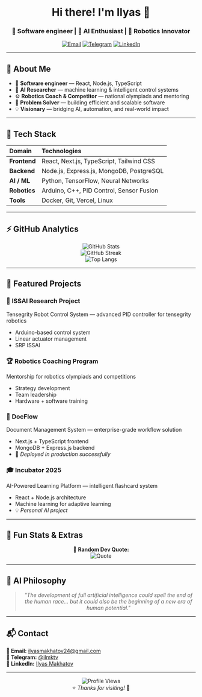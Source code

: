 <div align="center">

# Hi there! I'm Ilyas 👋

### 🚀 Software engineer | 🤖 AI Enthusiast | 🦾 Robotics Innovator  

[![Email](https://img.shields.io/badge/Email-D14836?style=flat&logo=gmail&logoColor=white)](mailto:ilyasmakhatov24@gmail.com)
[![Telegram](https://img.shields.io/badge/Telegram-2CA5E0?style=flat&logo=telegram&logoColor=white)](https://t.me/ilmktv)
[![LinkedIn](https://img.shields.io/badge/LinkedIn-0077B5?style=flat&logo=linkedin&logoColor=white)](https://www.linkedin.com/in/ilyas-makhatov-b4a674388/)

</div>

---

## 🧠 About Me  

- 🧩 **Software engineer** — React, Node.js, TypeScript  
- 🤖 **AI Researcher** — machine learning & intelligent control systems  
- ⚙️ **Robotics Coach & Competitor** — national olympiads and mentoring  
- 🧭 **Problem Solver** — building efficient and scalable software  
- 💡 **Visionary** — bridging AI, automation, and real-world impact  

---

## 🧰 Tech Stack  

| Domain | Technologies |
|:--|:--|
| **Frontend** | React, Next.js, TypeScript, Tailwind CSS |
| **Backend** | Node.js, Express.js, MongoDB, PostgreSQL |
| **AI / ML** | Python, TensorFlow, Neural Networks |
| **Robotics** | Arduino, C++, PID Control, Sensor Fusion |
| **Tools** | Docker, Git, Vercel, Linux |

---

## ⚡ GitHub Analytics  

<div align="center">

![GitHub Stats](https://github-readme-stats.vercel.app/api?username=ilyasidk&show_icons=true&theme=transparent&hide_border=true)  
![GitHub Streak](https://github-readme-streak-stats.herokuapp.com/?user=ilyasidk&theme=minimal&hide_border=true)  
![Top Langs](https://github-readme-stats.vercel.app/api/top-langs/?username=ilyasidk&layout=compact&theme=transparent&hide_border=true)

</div>

---

## 🚀 Featured Projects  

### 🤖 **ISSAI Research Project**
Tensegrity Robot Control System — advanced PID controller for tensegrity robotics  
- Arduino-based control system  
- Linear actuator management  
- SRP ISSAI

### 🏆 **Robotics Coaching Program**
Mentorship for robotics olympiads and competitions  
- Strategy development  
- Team leadership  
- Hardware + software training

### 📄 **DocFlow**
Document Management System — enterprise-grade workflow solution  
- Next.js + TypeScript frontend  
- MongoDB + Express.js backend  
- 🚀 *Deployed in production successfully*

### 🎓 **Incubator 2025**
AI-Powered Learning Platform — intelligent flashcard system  
- React + Node.js architecture  
- Machine learning for adaptive learning  
- 💡 *Personal AI project*

---

## 🌌 Fun Stats & Extras  

<div align="center">

🧮 **Random Dev Quote:**  
![Quote](https://quotes-github-readme.vercel.app/api?type=horizontal&theme=light)  


</div>

---

## 🧩 AI Philosophy  

<div align="center">

> *"The development of full artificial intelligence could spell the end of the human race... but it could also be the beginning of a new era of human potential."*

</div>

---

## 📬 Contact  

**📧 Email:** [ilyasmakhatov24@gmail.com](mailto:ilyasmakhatov24@gmail.com)  
**💬 Telegram:** [@ilmktv](https://t.me/ilmktv)  
**💼 LinkedIn:** [Ilyas Makhatov](https://www.linkedin.com/in/ilyas-makhatov-b4a674388/)

---

<div align="center">

![Profile Views](https://komarev.com/ghpvc/?username=ilyasidk&style=flat&color=gray)  
⭐ *Thanks for visiting!* 🌟  

</div>
